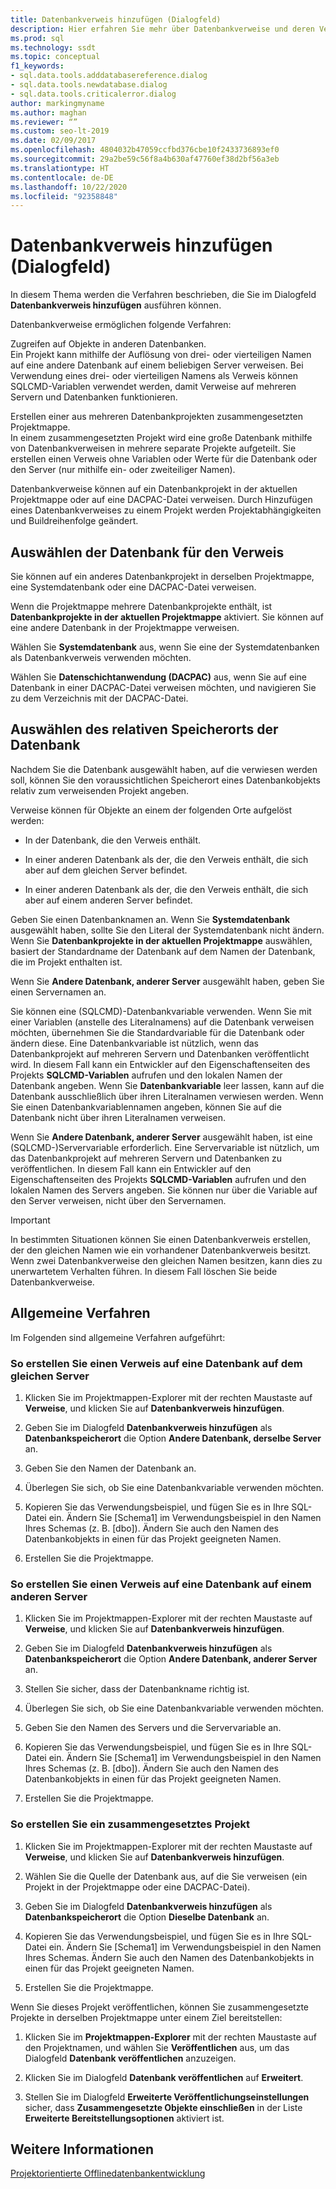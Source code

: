 ```yaml
---
title: Datenbankverweis hinzufügen (Dialogfeld)
description: Hier erfahren Sie mehr über Datenbankverweise und deren Verwendung. Sehen Sie sich die Aktionen an, die Sie im Dialogfeld Datenbankverweis hinzufügen ausführen können.
ms.prod: sql
ms.technology: ssdt
ms.topic: conceptual
f1_keywords:
- sql.data.tools.adddatabasereference.dialog
- sql.data.tools.newdatabase.dialog
- sql.data.tools.criticalerror.dialog
author: markingmyname
ms.author: maghan
ms.reviewer: “”
ms.custom: seo-lt-2019
ms.date: 02/09/2017
ms.openlocfilehash: 4804032b47059ccfbd376cbe10f2433736893ef0
ms.sourcegitcommit: 29a2be59c56f8a4b630af47760ef38d2bf56a3eb
ms.translationtype: HT
ms.contentlocale: de-DE
ms.lasthandoff: 10/22/2020
ms.locfileid: "92358848"
---
```

# <a name="add-database-reference-dialog-box"></a>Datenbankverweis hinzufügen (Dialogfeld)

In diesem Thema werden die Verfahren beschrieben, die Sie im Dialogfeld **Datenbankverweis hinzufügen** ausführen können.  
  
Datenbankverweise ermöglichen folgende Verfahren:  
  
Zugreifen auf Objekte in anderen Datenbanken.  
Ein Projekt kann mithilfe der Auflösung von drei- oder vierteiligen Namen auf eine andere Datenbank auf einem beliebigen Server verweisen. Bei Verwendung eines drei- oder vierteiligen Namens als Verweis können SQLCMD-Variablen verwendet werden, damit Verweise auf mehreren Servern und Datenbanken funktionieren.  
  
Erstellen einer aus mehreren Datenbankprojekten zusammengesetzten Projektmappe.  
In einem zusammengesetzten Projekt wird eine große Datenbank mithilfe von Datenbankverweisen in mehrere separate Projekte aufgeteilt. Sie erstellen einen Verweis ohne Variablen oder Werte für die Datenbank oder den Server (nur mithilfe ein- oder zweiteiliger Namen).  
  
Datenbankverweise können auf ein Datenbankprojekt in der aktuellen Projektmappe oder auf eine DACPAC-Datei verweisen. Durch Hinzufügen eines Datenbankverweises zu einem Projekt werden Projektabhängigkeiten und Buildreihenfolge geändert.  
  
## <a name="selecting-the-database-to-reference"></a>Auswählen der Datenbank für den Verweis

Sie können auf ein anderes Datenbankprojekt in derselben Projektmappe, eine Systemdatenbank oder eine DACPAC-Datei verweisen.  
  
Wenn die Projektmappe mehrere Datenbankprojekte enthält, ist **Datenbankprojekte in der aktuellen Projektmappe** aktiviert. Sie können auf eine andere Datenbank in der Projektmappe verweisen.  
  
Wählen Sie **Systemdatenbank** aus, wenn Sie eine der Systemdatenbanken als Datenbankverweis verwenden möchten.  
  
Wählen Sie **Datenschichtanwendung (DACPAC)** aus, wenn Sie auf eine Datenbank in einer DACPAC-Datei verweisen möchten, und navigieren Sie zu dem Verzeichnis mit der DACPAC-Datei.  
  
## <a name="selecting-the-databases-relative-location"></a>Auswählen des relativen Speicherorts der Datenbank

Nachdem Sie die Datenbank ausgewählt haben, auf die verwiesen werden soll, können Sie den voraussichtlichen Speicherort eines Datenbankobjekts relativ zum verweisenden Projekt angeben.  
  
Verweise können für Objekte an einem der folgenden Orte aufgelöst werden:  
  
- In der Datenbank, die den Verweis enthält.  
  
- In einer anderen Datenbank als der, die den Verweis enthält, die sich aber auf dem gleichen Server befindet.  
  
- In einer anderen Datenbank als der, die den Verweis enthält, die sich aber auf einem anderen Server befindet.  
  
Geben Sie einen Datenbanknamen an. Wenn Sie **Systemdatenbank** ausgewählt haben, sollte Sie den Literal der Systemdatenbank nicht ändern. Wenn Sie **Datenbankprojekte in der aktuellen Projektmappe** auswählen, basiert der Standardname der Datenbank auf dem Namen der Datenbank, die im Projekt enthalten ist.  
  
Wenn Sie **Andere Datenbank, anderer Server** ausgewählt haben, geben Sie einen Servernamen an.  
  
Sie können eine (SQLCMD)-Datenbankvariable verwenden. Wenn Sie mit einer Variablen (anstelle des Literalnamens) auf die Datenbank verweisen möchten, übernehmen Sie die Standardvariable für die Datenbank oder ändern diese. Eine Datenbankvariable ist nützlich, wenn das Datenbankprojekt auf mehreren Servern und Datenbanken veröffentlicht wird. In diesem Fall kann ein Entwickler auf den Eigenschaftenseiten des Projekts **SQLCMD-Variablen** aufrufen und den lokalen Namen der Datenbank angeben. Wenn Sie **Datenbankvariable** leer lassen, kann auf die Datenbank ausschließlich über ihren Literalnamen verwiesen werden. Wenn Sie einen Datenbankvariablennamen angeben, können Sie auf die Datenbank nicht über ihren Literalnamen verweisen.  
  
Wenn Sie **Andere Datenbank, anderer Server** ausgewählt haben, ist eine (SQLCMD-)Servervariable erforderlich. Eine Servervariable ist nützlich, um das Datenbankprojekt auf mehreren Servern und Datenbanken zu veröffentlichen. In diesem Fall kann ein Entwickler auf den Eigenschaftenseiten des Projekts **SQLCMD-Variablen** aufrufen und den lokalen Namen des Servers angeben. Sie können nur über die Variable auf den Server verweisen, nicht über den Servernamen.  
  
> [!IMPORTANT]  
> In bestimmten Situationen können Sie einen Datenbankverweis erstellen, der den gleichen Namen wie ein vorhandener Datenbankverweis besitzt. Wenn zwei Datenbankverweise den gleichen Namen besitzen, kann dies zu unerwartetem Verhalten führen. In diesem Fall löschen Sie beide Datenbankverweise.  
  
## <a name="common-procedures"></a>Allgemeine Verfahren

Im Folgenden sind allgemeine Verfahren aufgeführt:  
  
### <a name="to-create-a-reference-to-a-database-on-the-same-server"></a>So erstellen Sie einen Verweis auf eine Datenbank auf dem gleichen Server  
  
1.  Klicken Sie im Projektmappen-Explorer mit der rechten Maustaste auf **Verweise**, und klicken Sie auf **Datenbankverweis hinzufügen**.  
  
2.  Geben Sie im Dialogfeld **Datenbankverweis hinzufügen** als **Datenbankspeicherort** die Option **Andere Datenbank, derselbe Server** an.  
  
3.  Geben Sie den Namen der Datenbank an.  
  
4.  Überlegen Sie sich, ob Sie eine Datenbankvariable verwenden möchten.  
  
5.  Kopieren Sie das Verwendungsbeispiel, und fügen Sie es in Ihre SQL-Datei ein. Ändern Sie [Schema1] im Verwendungsbeispiel in den Namen Ihres Schemas (z. B. [dbo]). Ändern Sie auch den Namen des Datenbankobjekts in einen für das Projekt geeigneten Namen.  
  
6.  Erstellen Sie die Projektmappe.  
  
### <a name="to-create-a-reference-to-a-database-on-another-server"></a>So erstellen Sie einen Verweis auf eine Datenbank auf einem anderen Server  
  
1.  Klicken Sie im Projektmappen-Explorer mit der rechten Maustaste auf **Verweise**, und klicken Sie auf **Datenbankverweis hinzufügen**.  
  
2.  Geben Sie im Dialogfeld **Datenbankverweis hinzufügen** als **Datenbankspeicherort** die Option **Andere Datenbank, anderer Server** an.  
  
3.  Stellen Sie sicher, dass der Datenbankname richtig ist.  
  
4.  Überlegen Sie sich, ob Sie eine Datenbankvariable verwenden möchten.  
  
5.  Geben Sie den Namen des Servers und die Servervariable an.  
  
6.  Kopieren Sie das Verwendungsbeispiel, und fügen Sie es in Ihre SQL-Datei ein. Ändern Sie [Schema1] im Verwendungsbeispiel in den Namen Ihres Schemas (z. B. [dbo]). Ändern Sie auch den Namen des Datenbankobjekts in einen für das Projekt geeigneten Namen.  
  
7.  Erstellen Sie die Projektmappe.  
  
### <a name="to-create-a-composite-project"></a>So erstellen Sie ein zusammengesetztes Projekt  
  
1.  Klicken Sie im Projektmappen-Explorer mit der rechten Maustaste auf **Verweise**, und klicken Sie auf **Datenbankverweis hinzufügen**.  
  
2.  Wählen Sie die Quelle der Datenbank aus, auf die Sie verweisen (ein Projekt in der Projektmappe oder eine DACPAC-Datei).  
  
3.  Geben Sie im Dialogfeld **Datenbankverweis hinzufügen** als **Datenbankspeicherort** die Option **Dieselbe Datenbank** an.  
  
4.  Kopieren Sie das Verwendungsbeispiel, und fügen Sie es in Ihre SQL-Datei ein. Ändern Sie [Schema1] im Verwendungsbeispiel in den Namen Ihres Schemas. Ändern Sie auch den Namen des Datenbankobjekts in einen für das Projekt geeigneten Namen.  
  
5.  Erstellen Sie die Projektmappe.  
  
Wenn Sie dieses Projekt veröffentlichen, können Sie zusammengesetzte Projekte in derselben Projektmappe unter einem Ziel bereitstellen:  
  
1.  Klicken Sie im **Projektmappen-Explorer** mit der rechten Maustaste auf den Projektnamen, und wählen Sie **Veröffentlichen** aus, um das Dialogfeld **Datenbank veröffentlichen** anzuzeigen.  
  
2.  Klicken Sie im Dialogfeld **Datenbank veröffentlichen** auf **Erweitert**.  
  
3.  Stellen Sie im Dialogfeld **Erweiterte Veröffentlichungseinstellungen** sicher, dass **Zusammengesetzte Objekte einschließen** in der Liste **Erweiterte Bereitstellungsoptionen** aktiviert ist.  
  
## <a name="see-also"></a>Weitere Informationen

[Projektorientierte Offlinedatenbankentwicklung](../ssdt/project-oriented-offline-database-development.md)